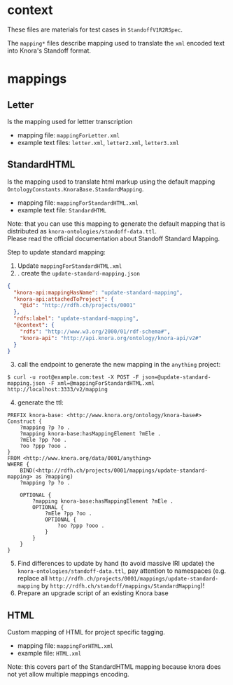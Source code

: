 # context

These files are materials for test cases in `StandoffV1R2RSpec`.

The `mapping*` files describe mapping used to translate the `xml` encoded text into Knora's Standoff format.

# mappings

## Letter

Is the mapping used for lettter transcription

- mapping file: `mappingForLetter.xml`
- example text files: `letter.xml`, `letter2.xml`, `letter3.xml`

## StandardHTML

Is the mapping used to translate html markup using the default mapping `OntologyConstants.KnoraBase.StandardMapping`.

- mapping file: `mappingForStandardHTML.xml`
- example text file: `StandardHTML`

Note: that you can use this mapping to generate the default mapping that is distributed
as `knora-ontologies/standoff-data.ttl`.  
Please read the official documentation about Standoff Standard Mapping.

Step to update standard mapping:

1. Update `mappingForStandardHTML.xml`
2. . create the `update-standard-mapping.json`

```json
{
  "knora-api:mappingHasName": "update-standard-mapping",
  "knora-api:attachedToProject": {
    "@id": "http://rdfh.ch/projects/0001"
  },
  "rdfs:label": "update-standard-mapping",
  "@context": {
    "rdfs": "http://www.w3.org/2000/01/rdf-schema#",
    "knora-api": "http://api.knora.org/ontology/knora-api/v2#"
  }
}
```

3. call the endpoint to generate the new mapping in the `anything` project:

```shell
$ curl -u root@example.com:test -X POST -F json=@update-standard-mapping.json -F xml=@mappingForStandardHTML.xml  http://localhost:3333/v2/mapping
```

4. generate the ttl:

```sparql
PREFIX knora-base: <http://www.knora.org/ontology/knora-base#>
Construct {
    ?mapping ?p ?o .
    ?mapping knora-base:hasMappingElement ?mEle .
    ?mEle ?pp ?oo .
    ?oo ?ppp ?ooo .
}
FROM <http://www.knora.org/data/0001/anything>
WHERE {
    BIND(<http://rdfh.ch/projects/0001/mappings/update-standard-mapping> as ?mapping)
    ?mapping ?p ?o .

    OPTIONAL {
        ?mapping knora-base:hasMappingElement ?mEle .
    	OPTIONAL {
        	?mEle ?pp ?oo .
    		OPTIONAL {
        		?oo ?ppp ?ooo .
            }
        }
    }
}
```

5. Find differences to update by hand (to avoid massive IRI update) the `knora-ontologies/standoff-data.ttl`, pay attention to namespaces (e.g. replace all `http://rdfh.ch/projects/0001/mappings/update-standard-mapping` by `http://rdfh.ch/standoff/mappings/StandardMapping`)!
6. Prepare an upgrade script of an existing Knora base

## HTML

Custom mapping of HTML for project specific tagging.

- mapping file: `mappingForHTML.xml`
- example file: `HTML.xml`

Note: this covers part of the StandardHTML mapping because knora does not yet allow multiple mappings encoding.

